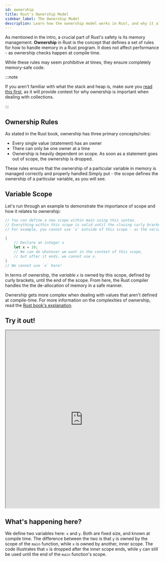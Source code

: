 ```yaml
---
id: ownership
title: Rust's Ownership Model
sidebar_label: The Ownership Model
description: Learn how the ownership model works in Rust, and why it allows for Rust to be safe at compile time.
---
```


As mentioned in the intro, a crucial part of Rust's safety is its memory management.  **Ownership** in Rust is the concept that defines a set of rules for how to handle memory in a Rust program.  It does not affect performance - as  ownership checks happen at compile time.  

While these rules may seem prohibitive at times, they ensure completely memory-safe code.

:::note 

If you aren't familiar with what the stack and heap is, make sure you [read this first](https://doc.rust-lang.org/book/ch04-01-what-is-ownership.html#the-stack-and-the-heap), as it will provide context for why ownership is important when dealing with collections.

:::

## Ownership Rules

As stated in the Rust book, ownership has three primary concepts/rules: 

- Every single value (statement) has an owner
- There can only be one owner at a time
- Ownership is heavily dependent on scope. As soon as a statement goes out of scope, the ownership is dropped.

These rules ensure that the ownership of a particular variable in memory is managed correctly and properly handled.Simply put - the scope defines the ownership of a particular variable, as you will see.

## Variable Scope

Let's run through an example to demonstrate the importance of scope and how it relates to ownership: 

```rust
// You can define a new scope within main using this syntax.
// Everything within this scope is valid until the closing curly bracket.
// For example, you cannot use `x` outside of this scope - as the variable is dropped from memory

{
    // Declare an integer x
    let x = 10;
    // We can do whatever we want in the context of this scope,
    // but after it ends, we cannot use x.
}
// We cannot use `x` here!
```

In terms of ownership, the *variable `x`* is owned by this scope, defined by curly brackets, until the end of the scope.  From here, the Rust compiler handles the the de-allocation of memory in a safe manner.


Ownership gets more complex when dealing with values that aren't defined at compile-time.  For more information on the complexities of ownership, read the [Rust book's explanation](https://doc.rust-lang.org/book/ch04-01-what-is-ownership.html). 


## Try it out!

<iframe width="100%" height="580" src="https://play.rust-lang.org/?version=stable&mode=debug&edition=2021&code=fn+main%28%29+%7B%0A+++let+y+%3D+11%3B%0A++++%2F%2F+You+can+define+a+new+scope+within+main+using+this+syntax.%0A++++%2F%2F+Everything+within+this+scope+is+valid+until+the+closing+curly+bracket.%0A++++%2F%2F+For+example%2C+you+cannot+use+%60x%60+outside+of+this+scope+-+as+the+variable+is+dropped+from+memory%0A++++%7B%0A++++++++%2F%2F+Declare+an+integer+x%0A++++++++let+x+%3D+10%3B%0A++++++++%2F%2F+We+can+do+whatever+we+want+in+the+context+of+this+scope%2C%0A++++++++%2F%2F+but+after+it+ends%2C+we+cannot+use+x.%0A++++++++println%21%28%22x%3A+%7Bx%7D%2C+y%3A+%7By%7D%22%29%3B%0A++++%7D%0A++++%2F%2F+We+cannot+use+%60x%60+here%21+It+was+owned+by+the+inner+scope+defined+previously.%0A++++%2F%2F+println%21%28%22%7Bx%7D%22%29%3B+-+this+wouldn%27t+work.%0A++++%2F%2F+Printing+%60y%60+is+perfectly+fine%2C+as+it+it%27s+ownership+and+scope+is+above+that%0A++++%2F%2F+of+x%27s.%0A++++println%21%28%22only+y%3A+%7By%7D%22%29%3B%0A%7D%0A"></iframe>

## What's happening here?

We define two variables here: `x` and `y`.  Both are fixed size, and known at compile time.  The difference between the two is that `y` is owned by the scope of the `main` function, while `x` is owned by another, inner scope.  The code illustrates that `x` is dropped after the inner scope ends, while `y` can still be used until the end of the `main` function's scope.

